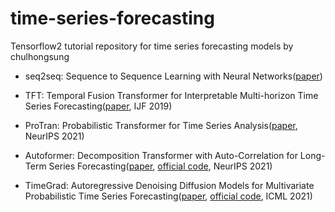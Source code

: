 # time-series-forecasting

Tensorflow2 tutorial repository for time series forecasting models by chulhongsung

- seq2seq: Sequence to Sequence Learning with Neural Networks([paper](https://arxiv.org/abs/1409.3215))

- TFT: Temporal Fusion Transformer for Interpretable Multi-horizon Time Series Forecasting([paper](https://arxiv.org/pdf/1912.09363.pdf), IJF 2019)

- ProTran: Probabilistic Transformer for Time Series Analysis([paper](https://proceedings.neurips.cc/paper/2021/file/c68bd9055776bf38d8fc43c0ed283678-Paper.pdf), NeurIPS 2021)

- Autoformer: Decomposition Transformer with Auto-Correlation for Long-Term Series Forecasting([paper](https://arxiv.org/pdf/2106.13008.pdf), [official code](https://github.com/thuml/Autoformer), NeurIPS 2021)

- TimeGrad: Autoregressive Denoising Diffusion Models for Multivariate Probabilistic Time Series Forecasting([paper](https://arxiv.org/pdf/2101.12072.pdf), [official code](https://github.com/zalandoresearch/pytorch-ts/tree/master/pts/model/time_grad), ICML 2021)
